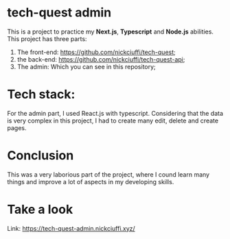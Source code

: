 # tech-quest admin

This is a project to practice my **Next.js**, **Typescript** and **Node.js** abilities. <br>
This project has three parts: <br>
1. The front-end: https://github.com/nickciuffi/tech-quest;
2. the back-end: https://github.com/nickciuffi/tech-quest-api;
3. The admin: Which you can see in this repository; 


# Tech stack:

For the admin part, I used React.js with typescript.
Considering that the data is very complex in this project, I had to create many edit, delete and create pages.

# Conclusion

This was a very laborious part of the project, where I cound learn many things and improve a lot of aspects in my developing skills.

# Take a look

Link: https://tech-quest-admin.nickciuffi.xyz/
